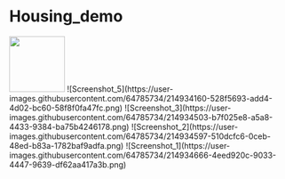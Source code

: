 # Housing_demo
<img src="https://user-images.githubusercontent.com/64785734/214934160-528f5693-add4-4d02-bc60-58f8f0fa47fc.png" width="100">
![Screenshot_5](https://user-images.githubusercontent.com/64785734/214934160-528f5693-add4-4d02-bc60-58f8f0fa47fc.png)
![Screenshot_3](https://user-images.githubusercontent.com/64785734/214934503-b7f025e8-a5a8-4433-9384-ba75b4246178.png)
![Screenshot_2](https://user-images.githubusercontent.com/64785734/214934597-510dcfc6-0ceb-48ed-b83a-1782baf9adfa.png)
![Screenshot_1](https://user-images.githubusercontent.com/64785734/214934666-4eed920c-9033-4447-9639-df62aa417a3b.png)
